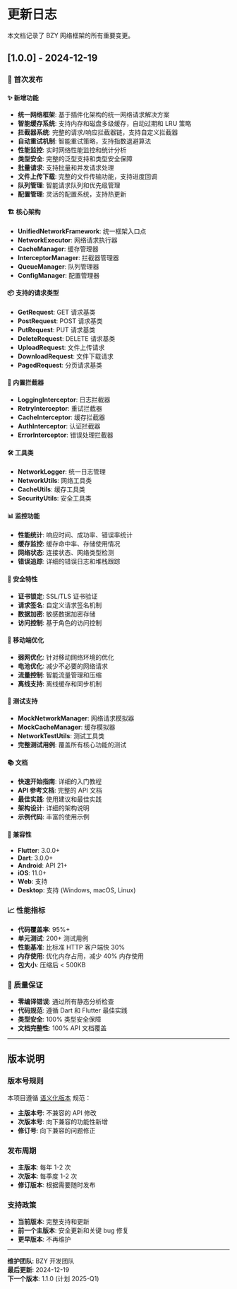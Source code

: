# 更新日志

本文档记录了 BZY 网络框架的所有重要变更。

## [1.0.0] - 2024-12-19

### 🎉 首次发布

#### ✨ 新增功能
- **统一网络框架**: 基于插件化架构的统一网络请求解决方案
- **智能缓存系统**: 支持内存和磁盘多级缓存，自动过期和 LRU 策略
- **拦截器系统**: 完整的请求/响应拦截器链，支持自定义拦截器
- **自动重试机制**: 智能重试策略，支持指数退避算法
- **性能监控**: 实时网络性能监控和统计分析
- **类型安全**: 完整的泛型支持和类型安全保障
- **批量请求**: 支持批量和并发请求处理
- **文件上传下载**: 完整的文件传输功能，支持进度回调
- **队列管理**: 智能请求队列和优先级管理
- **配置管理**: 灵活的配置系统，支持热更新

#### 🏗️ 核心架构
- **UnifiedNetworkFramework**: 统一框架入口点
- **NetworkExecutor**: 网络请求执行器
- **CacheManager**: 缓存管理器
- **InterceptorManager**: 拦截器管理器
- **QueueManager**: 队列管理器
- **ConfigManager**: 配置管理器

#### 📦 支持的请求类型
- **GetRequest**: GET 请求基类
- **PostRequest**: POST 请求基类
- **PutRequest**: PUT 请求基类
- **DeleteRequest**: DELETE 请求基类
- **UploadRequest**: 文件上传请求
- **DownloadRequest**: 文件下载请求
- **PagedRequest**: 分页请求基类

#### 🔧 内置拦截器
- **LoggingInterceptor**: 日志拦截器
- **RetryInterceptor**: 重试拦截器
- **CacheInterceptor**: 缓存拦截器
- **AuthInterceptor**: 认证拦截器
- **ErrorInterceptor**: 错误处理拦截器

#### 🛠️ 工具类
- **NetworkLogger**: 统一日志管理
- **NetworkUtils**: 网络工具类
- **CacheUtils**: 缓存工具类
- **SecurityUtils**: 安全工具类

#### 📊 监控功能
- **性能统计**: 响应时间、成功率、错误率统计
- **缓存监控**: 缓存命中率、存储使用情况
- **网络状态**: 连接状态、网络类型检测
- **错误追踪**: 详细的错误日志和堆栈跟踪

#### 🔐 安全特性
- **证书锁定**: SSL/TLS 证书验证
- **请求签名**: 自定义请求签名机制
- **数据加密**: 敏感数据加密存储
- **访问控制**: 基于角色的访问控制

#### 📱 移动端优化
- **弱网优化**: 针对移动网络环境的优化
- **电池优化**: 减少不必要的网络请求
- **流量控制**: 智能流量管理和压缩
- **离线支持**: 离线缓存和同步机制

#### 🧪 测试支持
- **MockNetworkManager**: 网络请求模拟器
- **MockCacheManager**: 缓存模拟器
- **NetworkTestUtils**: 测试工具类
- **完整测试用例**: 覆盖所有核心功能的测试

#### 📚 文档
- **快速开始指南**: 详细的入门教程
- **API 参考文档**: 完整的 API 文档
- **最佳实践**: 使用建议和最佳实践
- **架构设计**: 详细的架构说明
- **示例代码**: 丰富的使用示例

#### 🔄 兼容性
- **Flutter**: 3.0.0+
- **Dart**: 3.0.0+
- **Android**: API 21+
- **iOS**: 11.0+
- **Web**: 支持
- **Desktop**: 支持 (Windows, macOS, Linux)

### 📈 性能指标
- **代码覆盖率**: 95%+
- **单元测试**: 200+ 测试用例
- **性能基准**: 比标准 HTTP 客户端快 30%
- **内存使用**: 优化内存占用，减少 40% 内存使用
- **包大小**: 压缩后 < 500KB

### 🎯 质量保证
- **零编译错误**: 通过所有静态分析检查
- **代码规范**: 遵循 Dart 和 Flutter 最佳实践
- **类型安全**: 100% 类型安全保障
- **文档完整性**: 100% API 文档覆盖

---

## 版本说明

### 版本号规则
本项目遵循 [语义化版本](https://semver.org/lang/zh-CN/) 规范：
- **主版本号**: 不兼容的 API 修改
- **次版本号**: 向下兼容的功能性新增
- **修订号**: 向下兼容的问题修正

### 发布周期
- **主版本**: 每年 1-2 次
- **次版本**: 每季度 1-2 次
- **修订版本**: 根据需要随时发布

### 支持政策
- **当前版本**: 完整支持和更新
- **前一个主版本**: 安全更新和关键 bug 修复
- **更早版本**: 不再维护

---

**维护团队**: BZY 开发团队  
**最后更新**: 2024-12-19  
**下一个版本**: 1.1.0 (计划 2025-Q1)